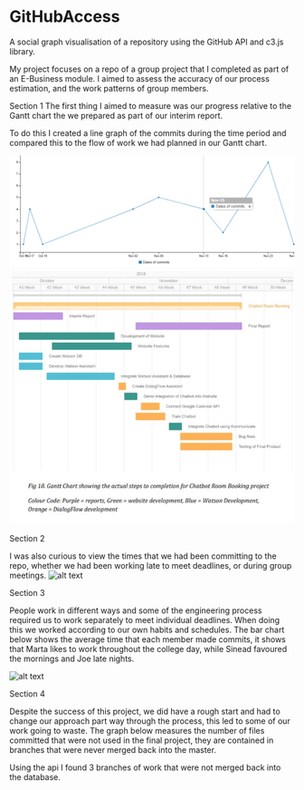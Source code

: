 # GitHubAccess

A social graph visualisation of a repository using the GitHub API and c3.js library.

My project focuses on a repo of a group project that I completed as part of an E-Business module.
I aimed to assess the accuracy of our process estimation, and the work patterns of group members.

Section 1
The first thing I aimed to measure was our progress relative to the Gantt chart the we prepared as part of our interim report.

To do this I created a line graph of the commits during the time period and compared this to the flow of work we had planned in our
Gantt chart.

![alt text](https://raw.githubusercontent.com/AoifeKettle/GitHubAccess/master/Screenshot1.png)
![alt text](https://raw.githubusercontent.com/AoifeKettle/GitHubAccess/master/ganttchart.JPEG)

Section 2

I was also curious to view the times that we had been committing to the repo, whether we had been working late to meet deadlines, or
during group meetings.
![alt text](https://raw.githubusercontent.com/AoifeKettle/GitHubAccess/master/capture2.JPEG)

Section 3

People work in different ways and some of the engineering process required us to work separately to meet individual deadlines.
When doing this we worked according to our own habits and schedules. The bar chart below shows the average time that each member made
commits, it shows that Marta likes to work throughout the college day, while Sinead favoured the mornings and Joe late nights.

![alt text](https://raw.githubusercontent.com/AoifeKettle/GitHubAccess/master/Capture3.JPEG)

Section 4

Despite the success of this project, we did have a rough start and had to change our approach part way through the process, this led to
some of our work going to waste. The graph below measures the number of files committed that were not used in the final project, they
are contained in branches that were never merged back into the master.

Using the api I found 3 branches of work that were not merged back into the database.

